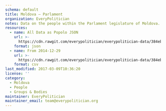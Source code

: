 ```yaml
---
schema: default
title: Moldova — Parlament
organization: EveryPolitician
notes: Data on the people within the Parlament legislature of Moldova.
resources:
  - name: All Data as Popolo JSON
    url: >-
      https://cdn.rawgit.com/everypolitician/everypolitician-data/384eba9ea0ed4853cc11c380e853bf7329ecae8c/data/Moldova/Parlamentul/ep-popolo-v1.0.json
    format: json
  - name: From 2014-12-29
    url: >-
      https://cdn.rawgit.com/everypolitician/everypolitician-data/384eba9ea0ed4853cc11c380e853bf7329ecae8c/data/Moldova/Parlamentul/term-2014.csv
    format: csv
last_modified: 2017-03-09T10:36:20
license: ''
category:
  - Moldova
  - People
  - Groups & Bodies
maintainer: EveryPolitician
maintainer_email: team@everypolitician.org
---
```


